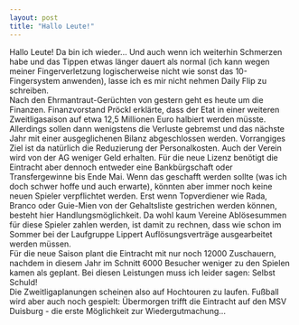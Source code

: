 ```yaml
---
layout: post
title: "Hallo Leute!"
---
```


Hallo Leute! Da bin ich wieder... Und auch wenn ich weiterhin Schmerzen habe und das Tippen etwas länger dauert als normal (ich kann wegen meiner Fingerverletzung logischerweise nicht wie sonst das 10-Fingersystem anwenden), lasse ich es mir nicht nehmen Daily Flip zu schreiben.  
Nach den Ehrmantraut\-Gerüchten von gestern geht es heute um die Finanzen. Finanzvorstand Pröckl erklärte, dass der Etat in einer weiteren Zweitligasaison auf etwa 12,5 Millionen Euro halbiert werden müsste. Allerdings sollen dann wenigstens die Verluste gebremst und das nächste Jahr mit einer ausgeglichenen Bilanz abgeschlossen werden. Vorrangiges Ziel ist da natürlich die Reduzierung der Personalkosten. Auch der Verein wird von der AG weniger Geld erhalten. Für die neue Lizenz benötigt die Eintracht aber dennoch entweder eine Bankbürgschaft oder Transfergewinne bis Ende Mai. Wenn das geschafft werden sollte (was ich doch schwer hoffe und auch erwarte), könnten aber immer noch keine neuen Spieler verpflichtet werden. Erst wenn Topverdiener wie Rada, Branco oder Guie-Mien von der Gehaltsliste gestrichen werden können, besteht hier Handlungsmöglichkeit. Da wohl kaum Vereine Ablösesummen für diese Spieler zahlen werden, ist damit zu rechnen, dass wie schon im Sommer bei der Laufgruppe Lippert Auflösungsverträge ausgearbeitet werden müssen.  
Für die neue Saison plant die Eintracht mit nur noch 12000 Zuschauern, nachdem in diesem Jahr im Schnitt 6000 Besucher weniger zu den Spielen kamen als geplant. Bei diesen Leistungen muss ich leider sagen: Selbst Schuld!  
Die Zweitligaplanungen scheinen also auf Hochtouren zu laufen. Fußball wird aber auch noch gespielt: Übermorgen trifft die Eintracht auf den MSV Duisburg - die erste Möglichkeit zur Wiedergutmachung...
